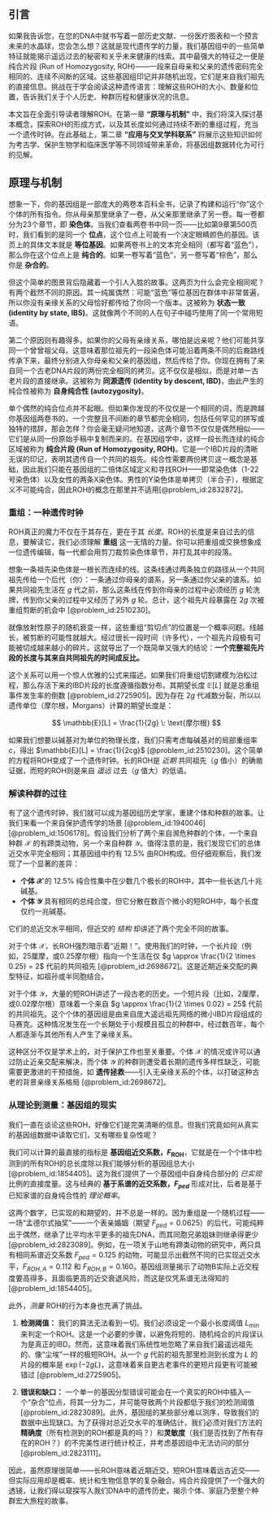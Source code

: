 ## 引言
如果我告诉您，在您的DNA中就书写着一部历史文献、一份医疗图表和一个预言未来的水晶球，您会怎么想？这就是现代遗传学的力量，我们基因组中的一些简单特征就能揭示遥远过去的秘密和关乎未来健康的线索。其中最强大的特征之一便是纯合片段 (Run of Homozygosity, ROH)——一段来自母亲和父亲的遗传密码完全相同的、连续不间断的区域。这些基因组印记并非随机出现，它们是来自我们祖先的直接信息。挑战在于学会阅读这种遗传语言：理解这些ROH的大小、数量和位置，告诉我们关于个人历史、种群历程和健康状况的讯息。

本文旨在全面引导读者理解ROH。在第一章 **“原理与机制”** 中，我们将深入探讨基本概念，探索ROH的形成方式，以及其长度如何通过持续不断的重组过程，充当一个遗传时钟。在此基础上，第二章 **“应用与交叉学科联系”** 将展示这些知识如何为考古学、保护生物学和临床医学等不同领域带来革命，将基因组数据转化为可行的见解。

## 原理与机制

想象一下，你的基因组是一部庞大的两卷本百科全书，记录了构建和运行“你”这个个体的所有指令。你从母亲那里继承了一卷，从父亲那里继承了另一卷。每一卷都分为23个章节，即 **染色体**。当我们查看两卷书中同一页——比如第9章第500页时，我们看到的是同一个 **位点**，这个位点上可能有一个决定眼睛颜色的基因。该页上的具体文本就是 **等位基因**。如果两卷书上的文本完全相同（都写着“蓝色”），那么你在这个位点上是 **纯合的**。如果一卷写着“蓝色”，另一卷写着“棕色”，那么你是 **杂合的**。

但这个简单的图景背后隐藏着一个引人入胜的故事。这两页为什么会完全相同呢？有两个截然不同的原因。其一纯属偶然：可能“蓝色”等位基因在群体中非常普遍，所以你没有亲缘关系的父母恰好都传给了你同一个版本。这被称为 **状态一致 (identity by state, IBS)**。这就像两个不同的人在句子中碰巧使用了同一个常用短语。

第二个原因则有趣得多。如果你的父母有亲缘关系，哪怕是远亲呢？他们可能共享同一个曾曾祖父母。这意味着那位祖先的一段染色体可能沿着两条不同的后裔路线传承下来，最终分别进入你母亲和父亲的基因组，然后传给了你。你现在拥有了来自同一个古老DNA片段的两份完全相同的拷贝。这不仅仅是相似，而是对单一古老片段的直接继承。这被称为 **同源遗传 (identity by descent, IBD)**，由此产生的纯合性被称为 **自身纯合性 (autozygosity)**。

单个偶然的纯合位点并不起眼。但如果你发现的不仅仅是一个相同的词，而是跨越你基因组两卷书的、一个完整且不间断的章节都完全相同，包括任何罕见的拼写或独特的措辞，那会怎样？你会毫无疑问地知道，这两个章节不仅仅是偶然相似——它们是从同一份原始手稿中复制而来的。在基因组学中，这样一段长而连续的纯合区域被称为 **纯合片段 (Run of Homozygosity, ROH)**。它是一个IBD片段的清晰无误的印记，表明其遗传自一个共同的祖先。纯合性需要两份拷贝这一概念是基础，因此我们只能在基因组的二倍体区域定义和寻找ROH——即常染色体（1-22号染色体）以及女性的两条X染色体。男性的Y染色体是单拷贝（半合子），根据定义不可能纯合，因此ROH的概念在那里并不适用[@problem_id:2832872]。

### 重组：一种遗传时钟

ROH真正的魔力不仅在于其存在，更在于其 *长度*。ROH的长度是来自过去的信息，要解读它，我们必须理解 **重组** 这一无情的力量。你可以把重组或交换想象成一位遗传编辑，每一代都会用剪刀裁剪染色体章节，并打乱其中的段落。

想象一条祖先染色体是一根长而连续的线。这条线通过两条独立的路径从一个共同祖先传给一个后代（你）：一条通过你母亲的谱系，另一条通过你父亲的谱系。如果共同祖先生活在 $g$ 代之前，那么这条线在传到你母亲的过程中必须经历 $g$ 轮洗牌，传到你父亲的过程中又经历了另外 $g$ 轮。总计，这个祖先片段暴露在 $2g$ 次被重组剪断的机会中 [@problem_id:2510230]。

就像放射性原子的随机衰变一样，这些重组“剪切点”的位置是一个概率问题。线越长，被剪断的可能性就越大。经过很长一段时间（许多代），一个祖先片段极有可能被切成越来越小的碎片。这就导出了一个既简单又强大的结论：**一个完整祖先片段的长度与其来自共同祖先的时间成反比。**

这个关系可以用一个惊人优雅的公式来描述。如果我们将重组切割建模为泊松过程，那么存活下来的IBD片段的长度遵循指数分布。其期望长度 $\mathbb{E}[L]$ 就是总重组事件发生率的倒数 [@problem_id:2725905]。因为存在 $2g$ 代减数分裂，所以以遗传单位（摩尔根，Morgans）计算的期望长度是：

$$
\mathbb{E}[L] = \frac{1}{2g} \: \text{摩尔根}
$$

如果我们想要以碱基对为单位的物理长度，我们只需考虑每碱基对的局部重组率 $c$，得出 $\mathbb{E}[L] = \frac{1}{2cg}$ [@problem_id:2510230]。这个简单的方程将ROH变成了一个遗传时钟。长的ROH是 *近期* 共同祖先（$g$ 值小）的确凿证据，而短的ROH则是来自 *遥远* 过去（$g$ 值大）的低语。

### 解读种群的过往

有了这个遗传时钟，我们就可以成为基因组历史学家，重建个体和种群的故事。让我们来看一个来自保护遗传学的场景 [@problem_id:1940046] [@problem_id:1506178]。假设我们分析了两个来自濒危种群的个体，一个来自种群 $\mathcal{X}$ 的有蹄类动物，另一个来自种群 $\mathcal{Y}$。值得注意的是，我们发现它们的总体近交水平完全相同；其基因组中约有 $12.5\%$ 由ROH构成。但仔细观察后，我们发现了一个显著的差异：

*   **个体 $\mathcal{X}$** 的 $12.5\%$ 纯合性集中在少数几个极长的ROH中，其中一些长达几十兆碱基。
*   **个体 $\mathcal{Y}$** 具有相同的总纯合度，但它分散在数百个微小的短ROH中，每个长度仅约一兆碱基。

它们的总近交水平相同，但近交的 *结构* 却讲述了两个完全不同的故事。

对于个体 $\mathcal{X}$，长ROH强烈暗示着“近期！”。使用我们的时钟，一个长片段（例如，25厘摩，或0.25摩尔根）指向一个生活在仅 $g \approx \frac{1}{2 \times 0.25} = 2$ 代前的共同祖先 [@problem_id:2698672]。这是近期近亲交配的典型特征，如祖孙或半同胞结合。

对于个体 $\mathcal{Y}$，大量的短ROH讲述了一段古老的历史。一个短片段（比如，2厘摩，或0.02摩尔根）意味着一个来自 $g \approx \frac{1}{2 \times 0.02} = 25$ 代前的共同祖先。这个个体的基因组是由来自庞大遥远祖先网络的微小IBD片段组成的马赛克。这种情况发生在一个长期处于小规模且孤立的种群中，经过数百年，每个人都逐渐与其他所有人产生了亲缘关系。

这种区分不仅是学术上的，对于保护工作也至关重要。个体 $\mathcal{X}$ 的情况或许可以通过防止近亲交配来解决，而个体 $\mathcal{Y}$ 的种群则遭受着长期的遗传多样性缺乏，可能需要更激进的干预措施，如 **遗传拯救**——引入无亲缘关系的个体，以打破这种古老的背景亲缘关系格局 [@problem_id:2698672]。

### 从理论到测量：基因组的现实

我们一直在谈论这些ROH，好像它们是完美清晰的信息。但我们究竟如何从真实的基因组数据中读取它们，又有哪些复杂性呢？

我们可以计算的最直接的指标是 **基因组近交系数，$F_{\text{ROH}}$**，它就是在一个个体中检测到的所有ROH的总长度除以我们能够分析的基因组总大小 [@problem_id:1854405]。这为我们提供了一个基因组中自身纯合部分的 *已实现* 比例的直接度量。这与经典的 **基于系谱的近交系数，$F_{ped}$** 形成对比，后者是基于已知家谱的自身纯合性的 *理论概率*。

这两个数字，已实现的和期望的，并不总是一样的。因为重组是一个随机过程——一场“孟德尔式抽奖”——一个表亲婚姻（期望 $F_{ped} = 0.0625$）的后代，可能纯粹出于偶然，继承了比平均水平更多的祖先DNA，而其同胞兄弟姐妹则继承得更少 [@problem_id:2823089]。例如，在一项关于山地有蹄类动物的研究中，两只具有相同系谱近交系数 $F_{ped} = 0.125$ 的动物，可能显示出截然不同的已实现近交水平，$F_{ROH, A} = 0.112$ 和 $F_{ROH, B} = 0.160$。基因组测量揭示了动物B实际上近交程度要高得多，且面临更高的近交衰退风险，而这是仅凭系谱无法得知的 [@problem_id:1854405]。

此外，*测量* ROH的行为本身也充满了挑战。
1.  **检测阈值：** 我们的算法无法看到一切。我们必须设定一个最小长度阈值 $L_{\min}$ 来判定一个ROH。这是一个必要的步骤，以避免将短的、随机纯合的片段误认为是真正的IBD。然而，这意味着我们系统性地忽略了来自我们最遥远祖先的、像“尘埃”一样的极短ROH。从一个 $g$ 代前的祖先那里检测到长度为 $L$ 的片段的概率是 $\exp(-2gL)$，这意味着来自更古老事件的更短片段更有可能被错过 [@problem_id:2725905]。

2.  **错误和缺口：** 一个单一的基因分型错误可能会在一个真实的ROH中插入一个“杂合”位点，将其一分为二，并可能导致两个片段都低于我们的检测阈值 [@problem_id:2823089]。此外，基因组的某些部分难以测序，导致我们的数据中出现缺口。为了获得对总近交水平的准确估计，我们必须对我们方法的**精确度**（所有检测到的ROH都是真的吗？）和**灵敏度**（我们是否找到了所有存在的ROH？）的不完美性进行统计校正，并考虑基因组中无法访问的部分 [@problem_id:2823111]。

因此，虽然原理很简单——长ROH意味着近期近交，短ROH意味着远古近交——但实际应用却是概率、统计和生物信息学的复杂融合。纯合片段提供了一个强大的透镜，让我们得以窥探写入我们DNA中的遗传历史，揭示个体、家庭乃至整个种群宏大旅程的故事。

